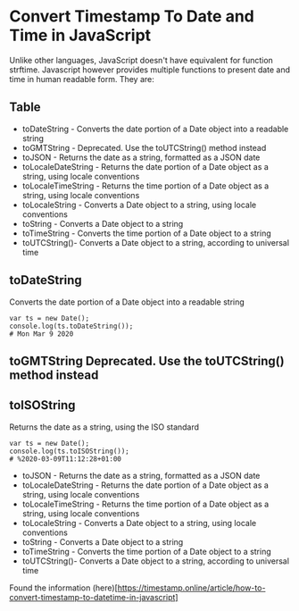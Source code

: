 # Convert Timestamp To Date and Time in JavaScript
Unlike other languages, JavaScript doesn't have equivalent for function strftime. Javascript however provides multiple functions to present date and time in human readable form. They are:

## Table
* toDateString - Converts the date portion of a Date object into a readable string
* toGMTString - Deprecated. Use the toUTCString() method instead
* toJSON - Returns the date as a string, formatted as a JSON date
* toLocaleDateString - Returns the date portion of a Date object as a string, using locale conventions
* toLocaleTimeString - Returns the time portion of a Date object as a string, using locale conventions
* toLocaleString - Converts a Date object to a string, using locale conventions
* toString - Converts a Date object to a string
* toTimeString - Converts the time portion of a Date object to a string
* toUTCString()- Converts a Date object to a string, according to universal time



## toDateString
Converts the date portion of a Date object into a readable string
```
var ts = new Date();
console.log(ts.toDateString());
# Mon Mar 9 2020
```
## toGMTString Deprecated. Use the toUTCString() method instead

## toISOString 
Returns the date as a string, using the ISO standard

```
var ts = new Date();
console.log(ts.toISOString());
# %2020-03-09T11:12:28+01:00
```
* toJSON - Returns the date as a string, formatted as a JSON date
* toLocaleDateString - Returns the date portion of a Date object as a string, using locale conventions
* toLocaleTimeString - Returns the time portion of a Date object as a string, using locale conventions
* toLocaleString - Converts a Date object to a string, using locale conventions
* toString - Converts a Date object to a string
* toTimeString - Converts the time portion of a Date object to a string
* toUTCString()- Converts a Date object to a string, according to universal time


Found the information (here)[https://timestamp.online/article/how-to-convert-timestamp-to-datetime-in-javascript]
